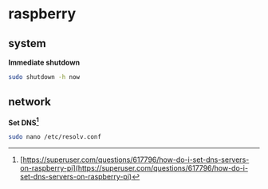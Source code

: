 # raspberry

## system

**Immediate shutdown**
```bash
sudo shutdown -h now
```

## network

**Set DNS[^1]**
```bash
sudo nano /etc/resolv.conf
```

[^1]: [https://superuser.com/questions/617796/how-do-i-set-dns-servers-on-raspberry-pi](https://superuser.com/questions/617796/how-do-i-set-dns-servers-on-raspberry-pi)
